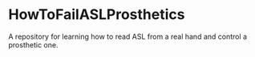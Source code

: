 # HowToFailASLProsthetics
A repository for learning how to read ASL from a real hand and control a prosthetic one.
